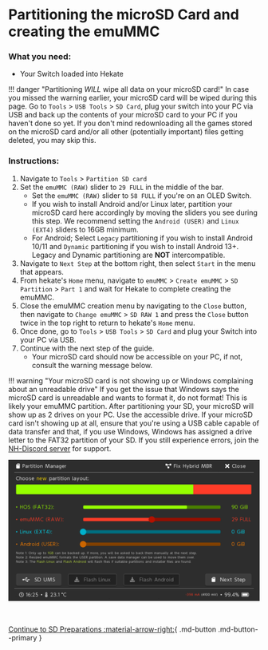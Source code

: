 # Partitioning the microSD Card and creating the emuMMC

### **What you need:**

- Your Switch loaded into Hekate

!!! danger "Partitioning *WILL* wipe all data on your microSD card!"
    In case you missed the warning earlier, your microSD card will be wiped during this page. Go to `Tools` > `USB Tools` > `SD Card`, plug your switch into your PC via USB and back up the contents of your microSD card to your PC if you haven't done so yet. If you don't mind redownloading all the games stored on the microSD card and/or all other (potentially important) files getting deleted, you may skip this.

### **Instructions:**

1. Navigate to `Tools` > `Partition SD card`
2. Set the `emuMMC (RAW)` slider to `29 FULL` in the middle of the bar.
    - Set the `emuMMC (RAW)` slider to `58 FULL` if you're on an OLED Switch.
    - If you wish to install Android and/or Linux later, partition your microSD card here accordingly by moving the sliders you see during this step. We recommend setting the `Android (USER)` and `Linux (EXT4)` sliders to 16GB minimum.
    - For Android; Select `Legacy` partitioning if you wish to install Android 10/11 and `Dynamic` partitioning if you wish to install Android 13+. Legacy and Dynamic partitioning are **NOT** intercompatible.
3. Navigate to `Next Step` at the bottom right, then select `Start` in the menu that appears.
4. From hekate's `Home` menu, navigate to `emuMMC` > `Create emuMMC` > `SD Partition` > `Part 1` and wait for Hekate to complete creating the emuMMC.
5. Close the emuMMC creation menu by navigating to the `Close` button, then navigate to `Change emuMMC` > `SD RAW 1` and press the `Close` button twice in the top right to return to hekate's `Home` menu.
6. Once done, go to `Tools` > `USB Tools` > `SD Card` and plug your Switch into your PC via USB.
7. Continue with the next step of the guide.
     - Your microSD card should now be accessible on your PC, if not, consult the warning message below.

!!! warning "Your microSD card is not showing up or Windows complaining about an unreadable drive"
    If you get the issue that Windows says the microSD card is unreadable and wants to format it, do not format! This is likely your emuMMC partition. After partitioning your SD, your microSD will show up as 2 drives on your PC. Use the accessible drive.
    If your microSD card isn't showing up at all, ensure that you're using a USB cable capable of data transfer and that, if you use Windows, Windows has assigned a drive letter to the FAT32 partition of your SD. If you still experience errors, join the <a href="https://discord.gg/C29hYvh" target="_blank">NH-Discord server</a> for support.


![hekate-partitioning-emu](img/hekate-partitioning-emu.png)

&nbsp;

[Continue to SD Preparations :material-arrow-right:](sd_preparation.md){ .md-button .md-button--primary }

